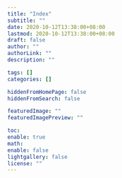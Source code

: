 ```yaml
---
title: "Index"
subtitle: ""
date: 2020-10-12T13:38:00+08:00
lastmod: 2020-10-12T13:38:00+08:00
draft: false
author: ""
authorLink: ""
description: ""

tags: []
categories: []

hiddenFromHomePage: false
hiddenFromSearch: false

featuredImage: ""
featuredImagePreview: ""

toc:
enable: true
math:
enable: false
lightgallery: false
license: ""
---
```


